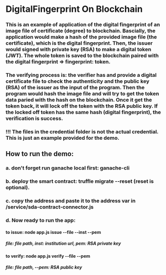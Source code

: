 # DigitalFingerprint On Blockchain

### This is an example of application of the digital fingerprint of an image file of certificate (degree) to blockchain. Bascially, the application would make a hash of the provided image file (the certificate), which is the digital fingerprint. Then, the issuer would signed with private key (RSA) to make a digital token (JWT). The whole token is saved to the blockchain paired with the digital fingerprint => fingerprint: token.


### The verifying process is: the verifier has and provide a digital certificate file to check the authenticity and the public key (RSA) of the issuer as the input of the program. Then the program would hash the image file and will try to get the token data paried with the hash on the blockchain. Once it get the token back, it will lock off the token with the RSA public key. If the locked off token has the same hash (digital fingerprint), the verification is success. 

### !!! The files in the credential folder is not the actual credential. This is just an example provided for the demo.

## How to run the demo:
### a. don't forget run ganache local first: ganache-cli 
### b. deploy the smart contract:           truffle migrate --reset (reset is optional).
### c. copy the address and paste it to the address var in /service/sda-contract-connector.js 
### d. Now ready to run the app: 
#### to issue: node app.js issue --file --inst --pem
##### file: file path, inst: institution url, pem: RSA private key 
#### to verify: node app.js verify --file --pem 
##### file: file path, --pem: RSA public key
